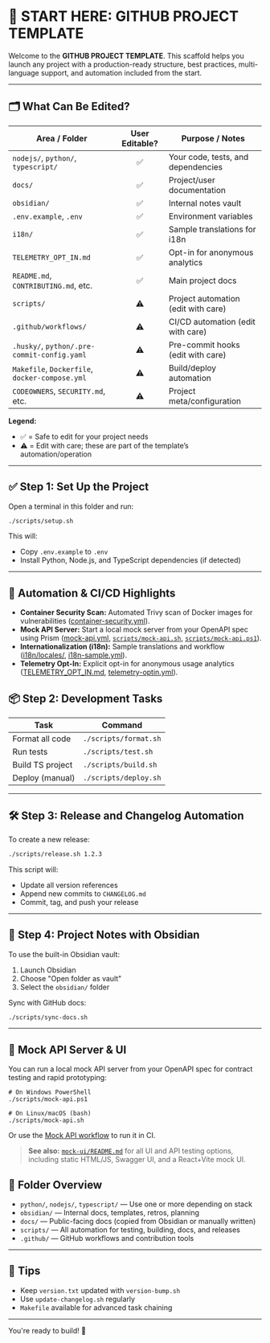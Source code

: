 <!-- TODO: fill in START HERE guide -->

# 🚀 START HERE: GITHUB PROJECT TEMPLATE

Welcome to the **GITHUB PROJECT TEMPLATE**. This scaffold helps you launch any project with a production-ready structure, best practices, multi-language support, and automation included from the start.

---

## 🗂️ What Can Be Edited?

| Area / Folder         | User Editable? | Purpose / Notes |
|---------------------- |:--------------:|-----------------|
| `nodejs/`, `python/`, `typescript/` | ✅ | Your code, tests, and dependencies |
| `docs/`               | ✅             | Project/user documentation |
| `obsidian/`           | ✅             | Internal notes vault |
| `.env.example`, `.env`| ✅             | Environment variables |
| `i18n/`               | ✅             | Sample translations for i18n |
| `TELEMETRY_OPT_IN.md` | ✅             | Opt-in for anonymous analytics |
| `README.md`, `CONTRIBUTING.md`, etc. | ✅ | Main project docs |
| `scripts/`            | ⚠️             | Project automation (edit with care) |
| `.github/workflows/`  | ⚠️             | CI/CD automation (edit with care) |
| `.husky/`, `python/.pre-commit-config.yaml` | ⚠️ | Pre-commit hooks (edit with care) |
| `Makefile`, `Dockerfile`, `docker-compose.yml` | ⚠️ | Build/deploy automation |
| `CODEOWNERS`, `SECURITY.md`, etc. | ⚠️ | Project meta/configuration |

**Legend:**
- ✅ = Safe to edit for your project needs
- ⚠️ = Edit with care; these are part of the template’s automation/operation

---

## ✅ Step 1: Set Up the Project

Open a terminal in this folder and run:

```bash
./scripts/setup.sh
```

This will:
- Copy `.env.example` to `.env`
- Install Python, Node.js, and TypeScript dependencies (if detected)

---


## 🚦 Automation & CI/CD Highlights

- **Container Security Scan:** Automated Trivy scan of Docker images for vulnerabilities ([container-security.yml](.github/workflows/container-security.yml)).
- **Mock API Server:** Start a local mock server from your OpenAPI spec using Prism ([mock-api.yml](.github/workflows/mock-api.yml), [`scripts/mock-api.sh`](scripts/mock-api.sh), [`scripts/mock-api.ps1`](scripts/mock-api.ps1)).
- **Internationalization (i18n):** Sample translations and workflow ([i18n/locales/](i18n/locales/), [i18n-sample.yml](.github/workflows/i18n-sample.yml)).
- **Telemetry Opt-In:** Explicit opt-in for anonymous usage analytics ([TELEMETRY_OPT_IN.md](TELEMETRY_OPT_IN.md), [telemetry-optin.yml](.github/workflows/telemetry-optin.yml)).

## 📦 Step 2: Development Tasks

| Task              | Command                         |
|-------------------|----------------------------------|
| Format all code   | `./scripts/format.sh`            |
| Run tests         | `./scripts/test.sh`              |
| Build TS project  | `./scripts/build.sh`             |
| Deploy (manual)   | `./scripts/deploy.sh`            |

---

## 🛠️ Step 3: Release and Changelog Automation

To create a new release:

```bash
./scripts/release.sh 1.2.3
```

This script will:
- Update all version references
- Append new commits to `CHANGELOG.md`
- Commit, tag, and push your release

---

## 📓 Step 4: Project Notes with Obsidian

To use the built-in Obsidian vault:
1. Launch Obsidian
2. Choose "Open folder as vault"
3. Select the `obsidian/` folder

Sync with GitHub docs:

```bash
./scripts/sync-docs.sh
```

---



## 🧪 Mock API Server & UI

You can run a local mock API server from your OpenAPI spec for contract testing and rapid prototyping:

```pwsh
# On Windows PowerShell
./scripts/mock-api.ps1

# On Linux/macOS (bash)
./scripts/mock-api.sh
```

Or use the [Mock API workflow](.github/workflows/mock-api.yml) to run it in CI.

> **See also:** [`mock-ui/README.md`](mock-ui/README.md) for all UI and API testing options, including static HTML/JS, Swagger UI, and a React+Vite mock UI.

## 🧱 Folder Overview

- `python/`, `nodejs/`, `typescript/` — Use one or more depending on stack
- `obsidian/` — Internal docs, templates, retros, planning
- `docs/` — Public-facing docs (copied from Obsidian or manually written)
- `scripts/` — All automation for testing, building, docs, and releases
- `.github/` — GitHub workflows and contribution tools

---

## 🧠 Tips

- Keep `version.txt` updated with `version-bump.sh`
- Use `update-changelog.sh` regularly
- `Makefile` available for advanced task chaining

---

You're ready to build! 🎉

